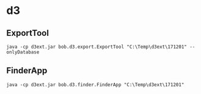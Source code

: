 # d3

## ExportTool

```
java -cp d3ext.jar bob.d3.export.ExportTool "C:\Temp\d3ext\171201" --onlyDatabase
```

## FinderApp

```
java -cp d3ext.jar bob.d3.finder.FinderApp "C:\Temp\d3ext\171201"
```
